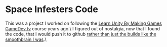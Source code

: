 # Space Infesters Code
This was a project I worked on following the [Learn Unity By Making Games GameDev.tv](https://www.udemy.com/course/unitycourse-archive/learn) course years ago.\\
I figured out of nostalgia, now that I found the code, that I would push it to github [rather than just the builds like the smoothbrain I was](https://github.com/EpicNicks/SpaceInfesters).\\
